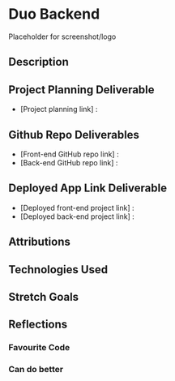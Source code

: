 # Duo Backend

Placeholder for screenshot/logo

## Description


## Project Planning Deliverable

- [Project planning link] : 

## Github Repo Deliverables

- [Front-end GitHub repo link] : 
- [Back-end GitHub repo link] : 

## Deployed App Link Deliverable

- [Deployed front-end project link] : 
- [Deployed back-end project link] : 

## Attributions

## Technologies Used

## Stretch Goals

## Reflections

### Favourite Code

### Can do better